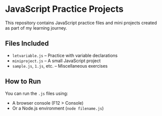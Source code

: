 # JavaScript Practice Projects

This repository contains JavaScript practice files and mini projects created as part of my learning journey.

## Files Included

- `letvariable.js` – Practice with variable declarations
- `miniproject.js` – A small JavaScript project
- `sample.js`, `1.js`, etc. – Miscellaneous exercises

## How to Run

You can run the `.js` files using:
- A browser console (F12 > Console)
- Or a Node.js environment (`node filename.js`)

